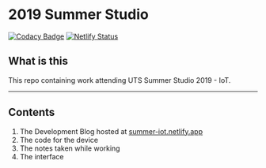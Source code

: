 # 2019 Summer Studio

[![Codacy Badge](https://api.codacy.com/project/badge/Grade/1276126ecc314ebfb3eb99feb05ed903)](https://app.codacy.com/manual/deBubz/2019_iot_summer_studio?utm_source=github.com&utm_medium=referral&utm_content=deBubz/2019_iot_summer_studio&utm_campaign=Badge_Grade_Settings)
[![Netlify Status](https://api.netlify.com/api/v1/badges/6ce18a55-6dd6-412c-b800-7c71f8416199/deploy-status)](https://app.netlify.com/sites/summer-iot/deploys)

## What is this

This repo containing work attending UTS Summer Studio 2019 - IoT.

---

## Contents

1. The Development Blog hosted at [summer-iot.netlify.app](https://summer-iot.netlify.app/)
2. The code for the device
3. The notes taken while working
4. The interface


